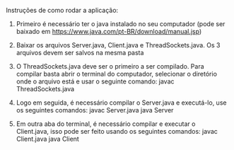 Instruções de como rodar a aplicação:

1. Primeiro é necessário ter o java instalado no seu computador (pode ser baixado em
https://www.java.com/pt-BR/download/manual.jsp)

2. Baixar os arquivos Server.java, Client.java e ThreadSockets.java. Os 3 arquivos devem ser salvos na mesma pasta

3. O ThreadSockets.java deve ser o primeiro a ser compilado. Para compilar basta abrir o terminal do computador, selecionar o diretório onde o arquivo está e usar o seguinte comando:
javac ThreadSockets.java

4. Logo em seguida, é necessário compilar o Server.java e executá-lo, use os seguintes comandos:
javac Server.java
java Server

5. Em outra aba do terminal, é necessário compilar e executar o Client.java, isso pode ser feito usando os seguintes comandos:
javac Client.java
java Client
